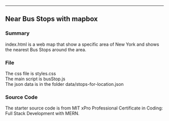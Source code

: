 
---
## **Near Bus Stops with mapbox**

### **Summary**
index.html is a web map that show a specific area of 
New York and shows the nearest Bus Stops around the area.


### **File**

The css file is styles.css <br>
The main script is busStop.js <br>
The json data is in the folder data/stops-for-location.json


### **Source Code**

The starter source code is from  MIT xPro Professional Certificate 
in Coding: Full Stack Development with MERN.

